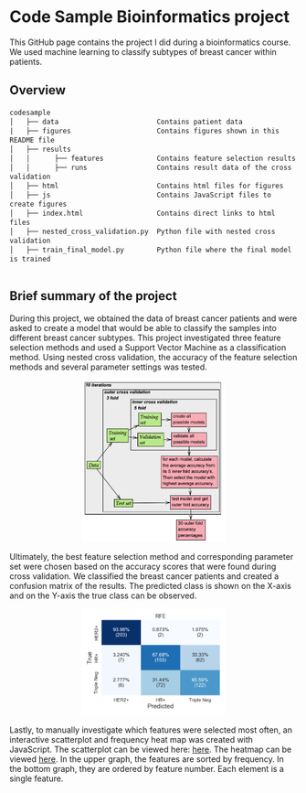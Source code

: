 # Code Sample Bioinformatics project

This GitHub page contains the project I did during a bioinformatics course. We used machine learning to classify subtypes of breast cancer within patients.

## Overview
```
codesample
│   ├── data                        Contains patient data
|   ├── figures                     Contains figures shown in this README file
│   ├── results                     
│   │      ├── features             Contains feature selection results
│   │      ├── runs                 Contains result data of the cross validation
│   ├── html                        Contains html files for figures
│   ├── js                          Contains JavaScript files to create figures
│   ├── index.html                  Contains direct links to html files
│   ├── nested_cross_validation.py  Python file with nested cross validation
│   ├── train_final_model.py        Python file where the final model is trained


```

## Brief summary of the project
During this project, we obtained the data of breast cancer patients and were asked
to create a model that would be able to classify the samples into different breast cancer subtypes.
This project investigated three feature selection methods and used a Support
Vector Machine as a classification method. Using nested cross validation, the accuracy of the feature selection methods and several parameter settings was tested.

<html>
<p align="center">
<img src="figures/CV.png" width="50%" height="50%" class="center"/>
</p>
</html>

Ultimately, the best feature selection method and corresponding parameter set were chosen based on the accuracy scores that were found during cross validation.
We classified the breast cancer patients and created a confusion matrix of the results. The predicted class is shown on the X-axis
and on the Y-axis the true class can be observed.

<html>
<p align="center">
  <img src="figures/RFE_CM.png" width="50%" height="50%" class="center" />
</p>
</html>

Lastly, to manually investigate which features were selected most often,
an interactive scatterplot and frequency heat map was created with JavaScript. The scatterplot can be viewed here: [here](https://annemijnd.github.io/codesample/1_Bioinformatics_in_Translational_Medicine/html/scat_freq_acc.html).  The heatmap can be viewed [here](https://annemijnd.github.io/codesample/1_Bioinformatics_in_Translational_Medicine/html/heatmap_RFE.html). In the upper graph, the features are sorted
by frequency. In the bottom graph, they are ordered by feature number. Each element is a single feature.

